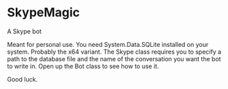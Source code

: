 SkypeMagic
==========

A Skype bot

Meant for personal use.
You need System.Data.SQLite installed on your system. Probably the x64 variant.
The Skype class requires you to specify a path to the database file and the name of the conversation you want the bot to write in.
Open up the Bot class to see how to use it.

Good luck.
